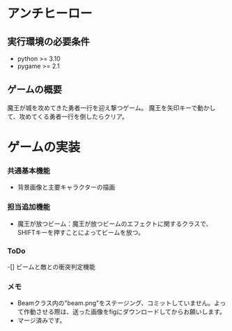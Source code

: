 # アンチヒーロー

## 実行環境の必要条件
* python >= 3.10
* pygame >= 2.1

## ゲームの概要
魔王が城を攻めてきた勇者一行を迎え撃つゲーム。
魔王を矢印キーで動かして、攻めてくる勇者一行を倒したらクリア。

# ゲームの実装
### 共通基本機能
* 背景画像と主要キャラクターの描画

### 担当追加機能
* 魔王が放つビーム：魔王が放つビームのエフェクトに関するクラスで、SHIFTキーを押すことによってビームを放つ。

### ToDo
-[] ビームと敵との衝突判定機能

### メモ
* Beamクラス内の"beam.png"をステージング、コミットしていません。よって作動させる際は、送った画像をfigにダウンロードしてからお願いします。
* マージ済みです。